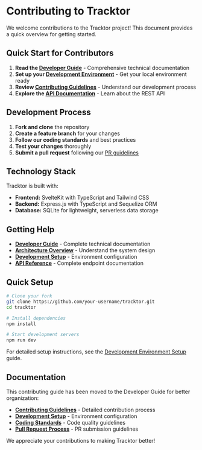 # Contributing to Tracktor

We welcome contributions to the Tracktor project! This document provides a quick overview for getting started.

## Quick Start for Contributors

1. **Read the [Developer Guide](/developer-guide/)** - Comprehensive technical documentation
2. **Set up your [Development Environment](/developer-guide/development/setup.md)** - Get your local environment ready
3. **Review [Contributing Guidelines](/developer-guide/contributing/guidelines.md)** - Understand our development process
4. **Explore the [API Documentation](/developer-guide/api/)** - Learn about the REST API

## Development Process

1. **Fork and clone** the repository
2. **Create a feature branch** for your changes
3. **Follow our coding standards** and best practices
4. **Test your changes** thoroughly
5. **Submit a pull request** following our [PR guidelines](/developer-guide/contributing/pull-requests.md)

## Technology Stack

Tracktor is built with:

- **Frontend:** SvelteKit with TypeScript and Tailwind CSS
- **Backend:** Express.js with TypeScript and Sequelize ORM
- **Database:** SQLite for lightweight, serverless data storage

## Getting Help

- **[Developer Guide](/developer-guide/)** - Complete technical documentation
- **[Architecture Overview](/developer-guide/architecture/overview.md)** - Understand the system design
- **[Development Setup](/developer-guide/development/setup.md)** - Environment configuration
- **[API Reference](/developer-guide/api/)** - Complete endpoint documentation

## Quick Setup

```bash
# Clone your fork
git clone https://github.com/your-username/tracktor.git
cd tracktor

# Install dependencies
npm install

# Start development servers
npm run dev
```

For detailed setup instructions, see the [Development Environment Setup](/developer-guide/development/setup.md) guide.

## Documentation

This contributing guide has been moved to the Developer Guide for better organization:

- **[Contributing Guidelines](/developer-guide/contributing/guidelines.md)** - Detailed contribution process
- **[Development Setup](/developer-guide/development/setup.md)** - Environment configuration
- **[Coding Standards](/developer-guide/development/coding-standards.md)** - Code quality guidelines
- **[Pull Request Process](/developer-guide/contributing/pull-requests.md)** - PR submission guidelines

We appreciate your contributions to making Tracktor better!
